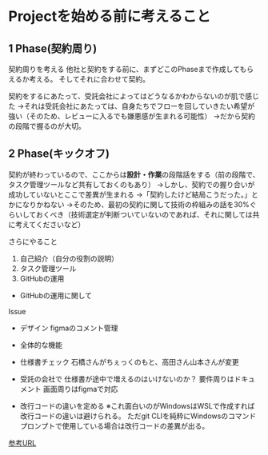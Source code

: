 # Projectを始める前に考えること

## 1 Phase(契約周り)

契約周りを考える
他社と契約をする前に、まずどこのPhaseまで作成してもらえるか考える。
そしてそれに合わせて契約。

契約をするにあたって、受託会社によってはどうなるかわからないのが肌で感じた
→それは受託会社にあたっては、自身たちでフローを回していきたい希望が強い（そのため、レビューに入るでも嫌悪感が生まれる可能性）
→だから契約の段階で握るのが大切。

## 2 Phase(キックオフ)

契約が終わっているので、ここからは**設計・作業**の段階話をする（前の段階で、タスク管理ツールなど共有しておくのもあり）
→しかし、契約での握り合いが成功していないとここで差異が生まれる
→「契約したけど結局こうだった。」とかになりかねない
→そのため、最初の契約に関して技術の枠組みの話を30%ぐらいしておくべき（技術選定が判断ついていないのであれば、それに関しては共に考えてくださいなど）

さらにやること

1. 自己紹介（自分の役割の説明）
2. タスク管理ツール
3. GitHubの運用

- GitHubの運用に関して

Issue

- デザイン
figmaのコメント管理

- 全体的な機能

- 仕様書チェック
石橋さんがちぇっくのもと、高田さん山本さんが変更

- 受託の会社で
仕様書が途中で増えるのはいけないのか？
要件周りはドキュメント
画面周りはfigmaで対応

- 改行コードの違いを定める
※これ面白いのがWindowsはWSLで作成すれば改行コードの違いは避けられる。
ただgit CLIを純粋にWindowsのコマンドプロンプトで使用している場合は改行コードの差異が出る。

[参考URL](https://qiita.com/nacam403/items/23511637335fc221bba2)
